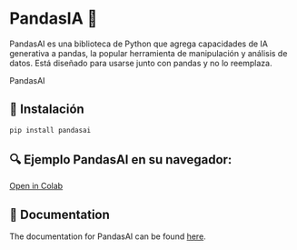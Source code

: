 # PandasIA 🐼


PandasAI es una biblioteca de Python que agrega capacidades de IA generativa a pandas, la popular herramienta de manipulación y análisis de datos. Está diseñado para usarse junto con pandas y no lo reemplaza.

PandasAI

## 🔧 Instalación

```bash
pip install pandasai
```

## 🔍 Ejemplo PandasAI en su navegador:

[Open in Colab](https://colab.research.google.com/drive/1LwlLcEigxCkQpW_RM2dXCXHoNHUpby72?usp=sharing)

## 📖 Documentation

The documentation for PandasAI can be found [here](https://pandas-ai.readthedocs.io/en/latest/).
